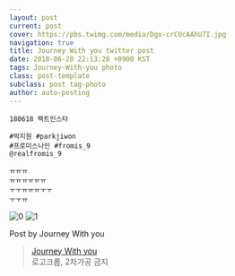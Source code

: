 ```yaml
---
layout: post
current: post
cover: https://pbs.twimg.com/media/Dgx-crCUcAAhU7I.jpg
navigation: true
title: Journey With you twitter post
date: 2018-06-28 22:13:28 +0900 KST
tags: Journey-With-you photo
class: post-template
subclass: post tag-photo
author: auto-posting
---
```


```  
180618 팩트인스타  
  
#박지원 #parkjiwon  
#프로미스나인 #fromis_9  
@realfromis_9   
  
ㅠㅠㅠ  
ㅠㅠㅠㅠㅠㅠ  
ㅜㅜㅠㅠㅠㅜㅜ  
ㅜㅜㅠ  

```

![0](https://pbs.twimg.com/media/Dgx-cgUUYAAdZj_.jpg)
![1](https://pbs.twimg.com/media/Dgx-crCUcAAhU7I.jpg)


Post by Journey With you

> [Journey With you](https://twitter.com/19980320_j_w_)  
  로고크롭, 2차가공 금지